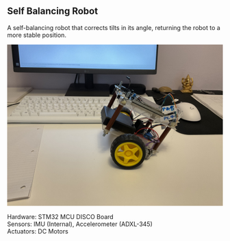 ## Self Balancing Robot
A self-balancing robot that corrects tilts in its angle, returning the robot to a more stable position. 


![Balancing Robot](https://github.com/inhald/Self-Balancing-Robot/blob/main/chassis_photo.jpg)


Hardware: STM32 MCU DISCO Board \
Sensors: IMU (Internal), Accelerometer (ADXL-345) \
Actuators: DC Motors




